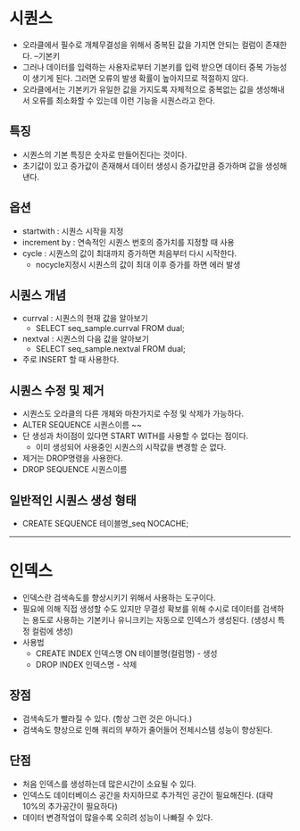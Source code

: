 # 시퀀스
* 오라클에서 필수로 개체무결성을 위해서 중복된 값을 가지면 안되는 컬럼이 존재한다. –기본키
* 그러나 데이터를 입력하는 사용자로부터 기본키를 입력 받으면 데이터 중복 가능성이 생기게 된다. 그러면 오류의 발생 확률이 높아지므로 적절하지 않다.
* 오라클에서는 기본키가 유일한 값을 가지도록 자체적으로 중복없는 값을 생성해내서 오류를 최소화할 수 있는데 이런 기능을 시퀀스라고 한다.

## 특징
* 시퀀스의 기본 특징은 숫자로 만들어진다는 것이다.
* 초기값이 있고 증가값이 존재해서 데이터 생성시 증가값만큼 증가하며 값을 생성해 낸다.

## 옵션
* startwith : 시퀀스 시작을 지정
* increment by : 연속적인 시퀀스 번호의 증가치를 지정할 때 사용
* cycle : 시퀀스의 값이 최대까지 증가하면 처음부터 다시 시작한다.
  - nocycle지정시 시퀀스의 값이 최대 이후 증가를 하면 에러 발생

## 시퀀스 개념
* currval : 시퀀스의 현재 값을 알아보기
  - SELECT seq_sample.currval FROM dual;
* nextval : 시퀀스의 다음 값을 알아보기
  - SELECT seq_sample.nextval FROM dual;
* 주로 INSERT 할 때 사용한다.

## 시퀀스 수정 및 제거
* 시퀀스도 오라클의 다른 개체와 마찬가지로 수정 및 삭제가 가능하다.
* ALTER SEQUENCE 시퀀스이름 ~~
* 단 생성과 차이점이 있다면 START WITH를 사용할 수 없다는 점이다.
  - 이미 생성되어 사용중인 시퀀스의 시작값을 변경할 순 없다.
* 제거는 DROP명령을 사용한다.
* DROP SEQUENCE 시퀀스이름

## 일반적인 시퀀스 생성 형태
* CREATE SEQUENCE 테이블명_seq NOCACHE;

----------------------------------------------------------
# 인덱스
* 인덱스란 검색속도를 향상시키기 위해서 사용하는 도구이다.
* 필요에 의해 직접 생성할 수도 있지만 무결성 확보를 위해 수시로 데이터를 검색하는 용도로 사용하는 기본키나 유니크키는 자동으로 인덱스가 생성된다. (생성시 특정 컬럼에 생성)
* 사용법
  - CREATE INDEX 인덱스명 ON 테이블명(컬럼명) - 생성
  - DROP INDEX 인덱스명 - 삭제

## 장점
 * 검색속도가 빨라질 수 있다. (항상 그런 것은 아니다.)
 * 검색속도 향상으로 인해 쿼리의 부하가 줄어들어 전체시스템 성능이 향상된다.

## 단점
 * 처음 인덱스를 생성하는데 많은시간이 소요될 수 있다.
 * 인덱스도 데이터베이스 공간을 차지하므로 추가적인 공간이 필요해진다. (대략 10%의 추가공간이 필요하다)
 * 데이터 변경작업이 많을수록 오히려 성능이 나빠질 수 있다.